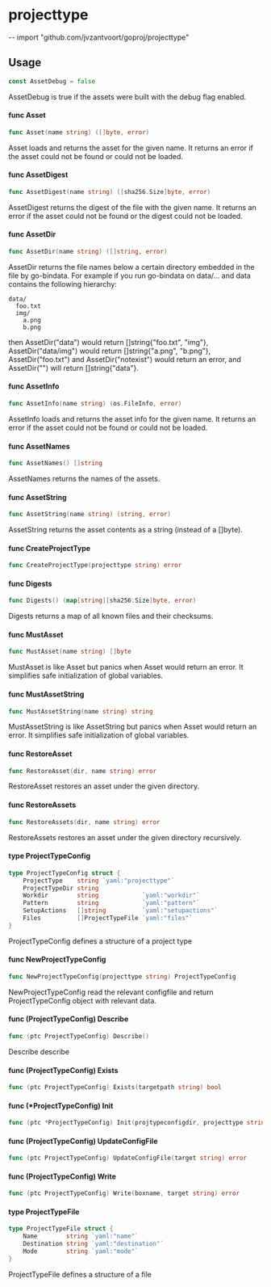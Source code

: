 # projecttype
--
    import "github.com/jvzantvoort/goproj/projecttype"


## Usage

```go
const AssetDebug = false
```
AssetDebug is true if the assets were built with the debug flag enabled.

#### func  Asset

```go
func Asset(name string) ([]byte, error)
```
Asset loads and returns the asset for the given name. It returns an error if the
asset could not be found or could not be loaded.

#### func  AssetDigest

```go
func AssetDigest(name string) ([sha256.Size]byte, error)
```
AssetDigest returns the digest of the file with the given name. It returns an
error if the asset could not be found or the digest could not be loaded.

#### func  AssetDir

```go
func AssetDir(name string) ([]string, error)
```
AssetDir returns the file names below a certain directory embedded in the file
by go-bindata. For example if you run go-bindata on data/... and data contains
the following hierarchy:

    data/
      foo.txt
      img/
        a.png
        b.png

then AssetDir("data") would return []string{"foo.txt", "img"},
AssetDir("data/img") would return []string{"a.png", "b.png"},
AssetDir("foo.txt") and AssetDir("notexist") would return an error, and
AssetDir("") will return []string{"data"}.

#### func  AssetInfo

```go
func AssetInfo(name string) (os.FileInfo, error)
```
AssetInfo loads and returns the asset info for the given name. It returns an
error if the asset could not be found or could not be loaded.

#### func  AssetNames

```go
func AssetNames() []string
```
AssetNames returns the names of the assets.

#### func  AssetString

```go
func AssetString(name string) (string, error)
```
AssetString returns the asset contents as a string (instead of a []byte).

#### func  CreateProjectType

```go
func CreateProjectType(projecttype string) error
```

#### func  Digests

```go
func Digests() (map[string][sha256.Size]byte, error)
```
Digests returns a map of all known files and their checksums.

#### func  MustAsset

```go
func MustAsset(name string) []byte
```
MustAsset is like Asset but panics when Asset would return an error. It
simplifies safe initialization of global variables.

#### func  MustAssetString

```go
func MustAssetString(name string) string
```
MustAssetString is like AssetString but panics when Asset would return an error.
It simplifies safe initialization of global variables.

#### func  RestoreAsset

```go
func RestoreAsset(dir, name string) error
```
RestoreAsset restores an asset under the given directory.

#### func  RestoreAssets

```go
func RestoreAssets(dir, name string) error
```
RestoreAssets restores an asset under the given directory recursively.

#### type ProjectTypeConfig

```go
type ProjectTypeConfig struct {
	ProjectType    string `yaml:"projecttype"`
	ProjectTypeDir string
	Workdir        string            `yaml:"workdir"`
	Pattern        string            `yaml:"pattern"`
	SetupActions   []string          `yaml:"setupactions"`
	Files          []ProjectTypeFile `yaml:"files"`
}
```

ProjectTypeConfig defines a structure of a project type

#### func  NewProjectTypeConfig

```go
func NewProjectTypeConfig(projecttype string) ProjectTypeConfig
```
NewProjectTypeConfig read the relevant configfile and return ProjectTypeConfig
object with relevant data.

#### func (ProjectTypeConfig) Describe

```go
func (ptc ProjectTypeConfig) Describe()
```
Describe describe

#### func (ProjectTypeConfig) Exists

```go
func (ptc ProjectTypeConfig) Exists(targetpath string) bool
```

#### func (*ProjectTypeConfig) Init

```go
func (ptc *ProjectTypeConfig) Init(projtypeconfigdir, projecttype string) error
```

#### func (ProjectTypeConfig) UpdateConfigFile

```go
func (ptc ProjectTypeConfig) UpdateConfigFile(target string) error
```

#### func (ProjectTypeConfig) Write

```go
func (ptc ProjectTypeConfig) Write(boxname, target string) error
```

#### type ProjectTypeFile

```go
type ProjectTypeFile struct {
	Name        string `yaml:"name"`
	Destination string `yaml:"destination"`
	Mode        string `yaml:"mode"`
}
```

ProjectTypeFile defines a structure of a file

